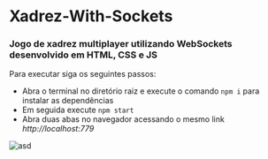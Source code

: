# Xadrez-With-Sockets

### Jogo de xadrez multiplayer utilizando WebSockets desenvolvido em HTML, CSS e JS

Para executar siga os seguintes passos:

* Abra o terminal no diretório raiz e execute o comando `npm i` para instalar as dependências
* Em seguida execute `npm start`
* Abra duas abas no navegador acessando o mesmo link *http://localhost:779*


![asd](https://user-images.githubusercontent.com/97543142/149037687-2b57016d-4f36-4a83-b186-a4a5e1272dfa.gif)

